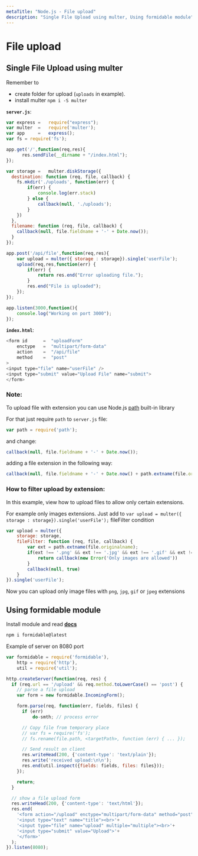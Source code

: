 ```yaml
---
metaTitle: "Node.js - File upload"
description: "Single File Upload using multer, Using formidable module"
---
```


# File upload



## Single File Upload using multer


Remember to

- create folder for upload (`uploads` in example).
- install multer `npm i -S multer`

**`server.js`**:

```js
var express =   require("express");
var multer  =   require('multer');
var app     =   express();
var fs = require('fs');

app.get('/',function(req,res){
      res.sendFile(__dirname + "/index.html");
});

var storage =   multer.diskStorage({
  destination: function (req, file, callback) {
    fs.mkdir('./uploads', function(err) {
        if(err) {
            console.log(err.stack)
        } else {
            callback(null, './uploads');
        }
    })
  },
  filename: function (req, file, callback) {
    callback(null, file.fieldname + '-' + Date.now());
  }
});

app.post('/api/file',function(req,res){
    var upload = multer({ storage : storage}).single('userFile');
    upload(req,res,function(err) {
        if(err) {
            return res.end("Error uploading file.");
        }
        res.end("File is uploaded");
    });
});

app.listen(3000,function(){
    console.log("Working on port 3000");
});

```

**`index.html`**:

```js
<form id      =  "uploadForm"
    enctype   =  "multipart/form-data"
    action    =  "/api/file"
    method    =  "post"
>
<input type="file" name="userFile" />
<input type="submit" value="Upload File" name="submit">
</form>

```

### Note:

To upload file with extension you can use Node.js [path](https://nodejs.org/api/path.html#path_path) built-in library

For that just require `path` to `server.js` file:

```js
var path = require('path');

```

and change:

```js
callback(null, file.fieldname + '-' + Date.now());

```

adding a file extension in the following way:

```js
callback(null, file.fieldname + '-' + Date.now() + path.extname(file.originalname));

```

### How to filter upload by extension:

In this example, view how to upload files to allow only certain extensions.

For example only images extensions. Just add to `var upload = multer({ storage : storage}).single('userFile');` fileFilter condition

```js
var upload = multer({
    storage: storage,
    fileFilter: function (req, file, callback) {
        var ext = path.extname(file.originalname);
        if(ext !== '.png' && ext !== '.jpg' && ext !== '.gif' && ext !== '.jpeg') {
            return callback(new Error('Only images are allowed'))
        }
        callback(null, true)
    }
}).single('userFile');

```

Now you can upload only image files with `png`, `jpg`, `gif` or `jpeg` extensions



## Using formidable module


Install module and read [**docs**](https://github.com/felixge/node-formidable)

```js
npm i formidable@latest

```

Example of server on 8080 port

```js
var formidable = require('formidable'),
    http = require('http'),
    util = require('util');

http.createServer(function(req, res) {
  if (req.url == '/upload' && req.method.toLowerCase() == 'post') {
    // parse a file upload
    var form = new formidable.IncomingForm();

    form.parse(req, function(err, fields, files) {
      if (err)
          do-smth; // process error

      // Copy file from temporary place
      // var fs = require('fs');
      // fs.rename(file.path, <targetPath>, function (err) { ... });         

      // Send result on client
      res.writeHead(200, {'content-type': 'text/plain'});
      res.write('received upload:\n\n');
      res.end(util.inspect({fields: fields, files: files}));
    });

    return;
  }

  // show a file upload form
  res.writeHead(200, {'content-type': 'text/html'});
  res.end(
    '<form action="/upload" enctype="multipart/form-data" method="post">'+
    '<input type="text" name="title"><br>'+
    '<input type="file" name="upload" multiple="multiple"><br>'+
    '<input type="submit" value="Upload">'+
    '</form>'
  );
}).listen(8080);

```

